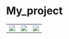 # My_project

<table>
<tr>
<td><img src="https://user-images.githubusercontent.com/75316867/111636222-9c337c80-883b-11eb-9768-5d07d485ab47.jpg"></td>
<td><img src="https://user-images.githubusercontent.com/75316867/111636228-9d64a980-883b-11eb-8613-20d21cac4a5c.jpg"></td>
<td><img src="https://user-images.githubusercontent.com/75316867/111636229-9d64a980-883b-11eb-927c-8fcac59e071c"></td>
</tr>
</table>

